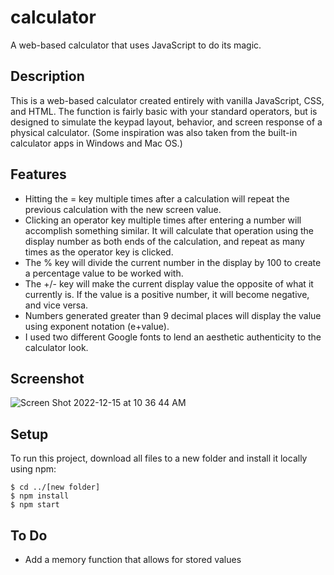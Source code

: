 # calculator
A web-based calculator that uses JavaScript to do its magic.

## Description
This is a web-based calculator created entirely with vanilla JavaScript, CSS, and HTML. The function is fairly basic with your standard operators, but is designed to simulate the keypad layout, behavior, and screen response of a physical calculator. (Some inspiration was also taken from the built-in calculator apps in Windows and Mac OS.)

## Features

- Hitting the = key multiple times after a calculation will repeat the previous calculation with the new screen value.
- Clicking an operator key multiple times after entering a number will accomplish something similar. It will calculate that operation using the display number as both ends of the calculation, and repeat as many times as the operator key is clicked.
- The % key will divide the current number in the display by 100 to create a percentage value to be worked with.
- The +/- key will make the current display value the opposite of what it currently is. If the value is a positive number, it will become negative, and vice versa.
- Numbers generated greater than 9 decimal places will display the value using exponent notation (e+value).
- I used two different Google fonts to lend an aesthetic authenticity to the calculator look.

## Screenshot

![Screen Shot 2022-12-15 at 10 36 44 AM](https://user-images.githubusercontent.com/58447266/207940738-026cfd78-cad0-470a-b607-645a85775c4e.png)

## Setup
To run this project, download all files to a new folder and install it locally using npm:

```
$ cd ../[new folder]
$ npm install
$ npm start
```

## To Do
- Add a memory function that allows for stored values
